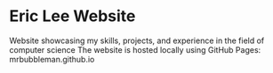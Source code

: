 # Eric Lee Website
Website showcasing my skills, projects, and experience in the field of computer science 
The website is hosted locally using GitHub Pages: mrbubbleman.github.io
